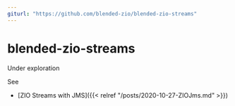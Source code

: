 ```yaml
---
giturl: "https://github.com/blended-zio/blended-zio-streams"
---
```


# blended-zio-streams

Under exploration

See

* [ZIO Streams with JMS]({{< relref "/posts/2020-10-27-ZIOJms.md" >}})